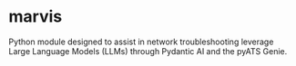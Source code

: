 # marvis
Python module designed to assist in network troubleshooting leverage Large Language Models (LLMs) through Pydantic AI and the pyATS Genie.
